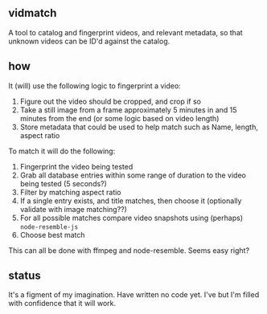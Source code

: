 ## vidmatch

A tool to catalog and fingerprint videos, and relevant metadata, so that unknown videos can be ID'd against the catalog.

## how

It (will) use the following logic to fingerprint a video:

1. Figure out the video should be cropped, and crop if so
2. Take a still image from a frame approximately 5 minutes in and 15 minutes from the end (or some logic based on video length)
3. Store metadata that could be used to help match such as Name, length, aspect ratio

To match it will do the following:

1. Fingerprint the video being tested
2. Grab all database entries within some range of duration to the video being tested (5 seconds?)
3. Filter by matching aspect ratio
4. If a single entry exists, and title matches, then choose it (optionally validate with image matching??)
5. For all possible matches compare video snapshots using (perhaps) `node-resemble-js`
6. Choose best match

This can all be done with ffmpeg and node-resemble. Seems easy right?

## status

It's a figment of my imagination. Have written no code yet. I've but I'm filled with confidence that it will work.

